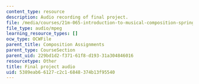 ```yaml
---
content_type: resource
description: Audio recording of final project.
file: /media/courses/21m-065-introduction-to-musical-composition-spring-2014/5389eab66127c2c16848374b13f95540_final_hchoi.mp3
file_type: audio/mpeg
learning_resource_types: []
ocw_type: OCWFile
parent_title: Composition Assignments
parent_type: CourseSection
parent_uid: 229bd1d2-f371-61f8-d193-31a304846016
resourcetype: Other
title: Final project audio
uid: 5389eab6-6127-c2c1-6848-374b13f95540
---
```

